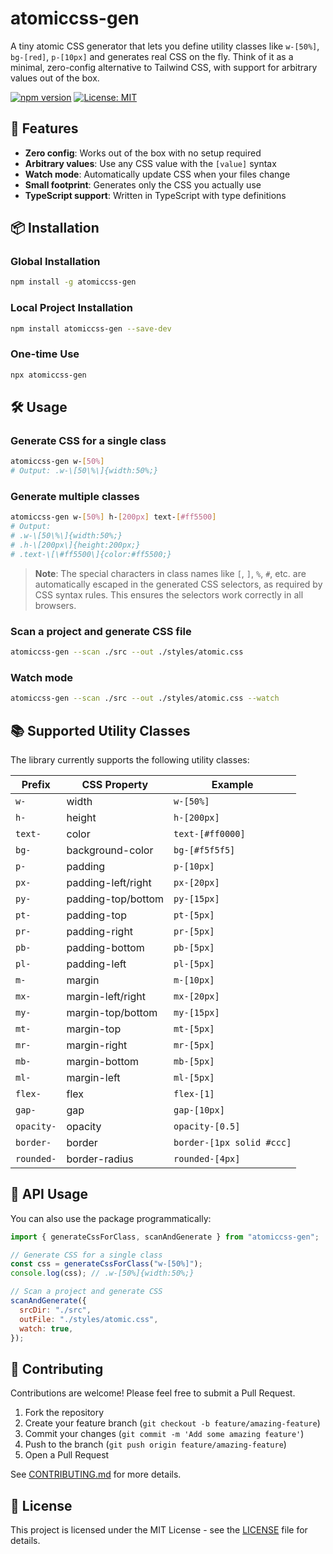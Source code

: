 # atomiccss-gen

A tiny atomic CSS generator that lets you define utility classes like `w-[50%]`, `bg-[red]`, `p-[10px]` and generates real CSS on the fly. Think of it as a minimal, zero-config alternative to Tailwind CSS, with support for arbitrary values out of the box.

[![npm version](https://img.shields.io/npm/v/atomiccss-gen.svg)](https://www.npmjs.com/package/atomiccss-gen)
[![License: MIT](https://img.shields.io/badge/License-MIT-blue.svg)](https://opensource.org/licenses/MIT)

## 🚀 Features

- **Zero config**: Works out of the box with no setup required
- **Arbitrary values**: Use any CSS value with the `[value]` syntax
- **Watch mode**: Automatically update CSS when your files change
- **Small footprint**: Generates only the CSS you actually use
- **TypeScript support**: Written in TypeScript with type definitions

## 📦 Installation

### Global Installation

```bash
npm install -g atomiccss-gen
```

### Local Project Installation

```bash
npm install atomiccss-gen --save-dev
```

### One-time Use

```bash
npx atomiccss-gen
```

## 🛠️ Usage

### Generate CSS for a single class

```bash
atomiccss-gen w-[50%]
# Output: .w-\[50\%\]{width:50%;}
```

### Generate multiple classes

```bash
atomiccss-gen w-[50%] h-[200px] text-[#ff5500]
# Output:
# .w-\[50\%\]{width:50%;}
# .h-\[200px\]{height:200px;}
# .text-\[\#ff5500\]{color:#ff5500;}
```

> **Note**: The special characters in class names like `[`, `]`, `%`, `#`, etc. are automatically escaped in the generated CSS selectors, as required by CSS syntax rules. This ensures the selectors work correctly in all browsers.

### Scan a project and generate CSS file

```bash
atomiccss-gen --scan ./src --out ./styles/atomic.css
```

### Watch mode

```bash
atomiccss-gen --scan ./src --out ./styles/atomic.css --watch
```

## 📚 Supported Utility Classes

The library currently supports the following utility classes:

| Prefix     | CSS Property       | Example                   |
| ---------- | ------------------ | ------------------------- |
| `w-`       | width              | `w-[50%]`                 |
| `h-`       | height             | `h-[200px]`               |
| `text-`    | color              | `text-[#ff0000]`          |
| `bg-`      | background-color   | `bg-[#f5f5f5]`            |
| `p-`       | padding            | `p-[10px]`                |
| `px-`      | padding-left/right | `px-[20px]`               |
| `py-`      | padding-top/bottom | `py-[15px]`               |
| `pt-`      | padding-top        | `pt-[5px]`                |
| `pr-`      | padding-right      | `pr-[5px]`                |
| `pb-`      | padding-bottom     | `pb-[5px]`                |
| `pl-`      | padding-left       | `pl-[5px]`                |
| `m-`       | margin             | `m-[10px]`                |
| `mx-`      | margin-left/right  | `mx-[20px]`               |
| `my-`      | margin-top/bottom  | `my-[15px]`               |
| `mt-`      | margin-top         | `mt-[5px]`                |
| `mr-`      | margin-right       | `mr-[5px]`                |
| `mb-`      | margin-bottom      | `mb-[5px]`                |
| `ml-`      | margin-left        | `ml-[5px]`                |
| `flex-`    | flex               | `flex-[1]`                |
| `gap-`     | gap                | `gap-[10px]`              |
| `opacity-` | opacity            | `opacity-[0.5]`           |
| `border-`  | border             | `border-[1px solid #ccc]` |
| `rounded-` | border-radius      | `rounded-[4px]`           |

## 🧩 API Usage

You can also use the package programmatically:

```javascript
import { generateCssForClass, scanAndGenerate } from "atomiccss-gen";

// Generate CSS for a single class
const css = generateCssForClass("w-[50%]");
console.log(css); // .w-[50%]{width:50%;}

// Scan a project and generate CSS
scanAndGenerate({
  srcDir: "./src",
  outFile: "./styles/atomic.css",
  watch: true,
});
```

## 🤝 Contributing

Contributions are welcome! Please feel free to submit a Pull Request.

1. Fork the repository
2. Create your feature branch (`git checkout -b feature/amazing-feature`)
3. Commit your changes (`git commit -m 'Add some amazing feature'`)
4. Push to the branch (`git push origin feature/amazing-feature`)
5. Open a Pull Request

See [CONTRIBUTING.md](CONTRIBUTING.md) for more details.

## 📄 License

This project is licensed under the MIT License - see the [LICENSE](LICENSE) file for details.
